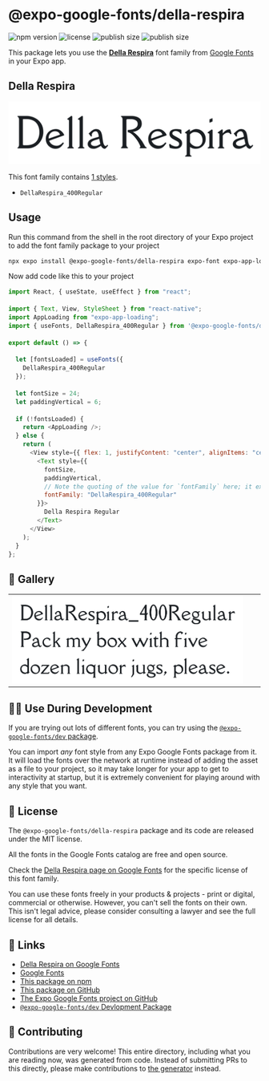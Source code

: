 # @expo-google-fonts/della-respira

![npm version](https://flat.badgen.net/npm/v/@expo-google-fonts/della-respira)
![license](https://flat.badgen.net/github/license/expo/google-fonts)
![publish size](https://flat.badgen.net/packagephobia/install/@expo-google-fonts/della-respira)
![publish size](https://flat.badgen.net/packagephobia/publish/@expo-google-fonts/della-respira)

This package lets you use the [**Della Respira**](https://fonts.google.com/specimen/Della+Respira) font family from [Google Fonts](https://fonts.google.com/) in your Expo app.

## Della Respira

![Della Respira](./font-family.png)

This font family contains [1 styles](#-gallery).

- `DellaRespira_400Regular`

## Usage

Run this command from the shell in the root directory of your Expo project to add the font family package to your project

```sh
npx expo install @expo-google-fonts/della-respira expo-font expo-app-loading
```

Now add code like this to your project

```js
import React, { useState, useEffect } from "react";

import { Text, View, StyleSheet } from "react-native";
import AppLoading from "expo-app-loading";
import { useFonts, DellaRespira_400Regular } from '@expo-google-fonts/della-respira';

export default () => {

  let [fontsLoaded] = useFonts({
    DellaRespira_400Regular
  });

  let fontSize = 24;
  let paddingVertical = 6;

  if (!fontsLoaded) {
    return <AppLoading />;
  } else {
    return (
      <View style={{ flex: 1, justifyContent: "center", alignItems: "center" }}>
        <Text style={{
          fontSize,
          paddingVertical,
          // Note the quoting of the value for `fontFamily` here; it expects a string!
          fontFamily: "DellaRespira_400Regular"
        }}>
          Della Respira Regular
        </Text>
      </View>
    );
  }
};
```

## 🔡 Gallery


||||
|-|-|-|
|![DellaRespira_400Regular](./DellaRespira_400Regular.ttf.png)||||


## 👩‍💻 Use During Development

If you are trying out lots of different fonts, you can try using the [`@expo-google-fonts/dev` package](https://github.com/expo/google-fonts/tree/master/font-packages/dev#readme).

You can import _any_ font style from any Expo Google Fonts package from it. It will load the fonts over the network at runtime instead of adding the asset as a file to your project, so it may take longer for your app to get to interactivity at startup, but it is extremely convenient for playing around with any style that you want.


## 📖 License

The `@expo-google-fonts/della-respira` package and its code are released under the MIT license.

All the fonts in the Google Fonts catalog are free and open source.

Check the [Della Respira page on Google Fonts](https://fonts.google.com/specimen/Della+Respira) for the specific license of this font family.

You can use these fonts freely in your products & projects - print or digital, commercial or otherwise. However, you can't sell the fonts on their own. This isn't legal advice, please consider consulting a lawyer and see the full license for all details.

## 🔗 Links

- [Della Respira on Google Fonts](https://fonts.google.com/specimen/Della+Respira)
- [Google Fonts](https://fonts.google.com/)
- [This package on npm](https://www.npmjs.com/package/@expo-google-fonts/della-respira)
- [This package on GitHub](https://github.com/expo/google-fonts/tree/master/font-packages/della-respira)
- [The Expo Google Fonts project on GitHub](https://github.com/expo/google-fonts)
- [`@expo-google-fonts/dev` Devlopment Package](https://github.com/expo/google-fonts/tree/master/font-packages/dev)

## 🤝 Contributing

Contributions are very welcome! This entire directory, including what you are reading now, was generated from code. Instead of submitting PRs to this directly, please make contributions to [the generator](https://github.com/expo/google-fonts/tree/master/packages/generator) instead.
